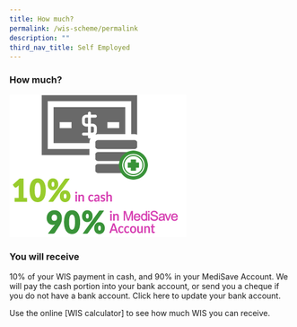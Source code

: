 ```yaml
---
title: How much?
permalink: /wis-scheme/permalink
description: ""
third_nav_title: Self Employed
---
```

### How much?

![](/images/WIS10.png)

### You will receive
10% of your WIS payment in cash, and 90% in your MediSave Account. We will pay the cash portion into your bank account, or send you a cheque if you do not have a bank account. Click here to update your bank account.

Use the online [WIS calculator] to see how much WIS you can receive.